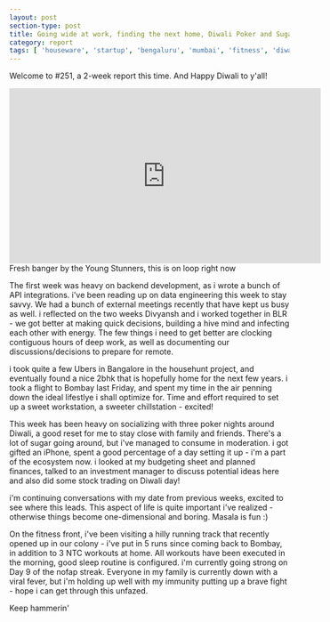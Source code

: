 ```yaml
---
layout: post
section-type: post
title: Going wide at work, finding the next home, Diwali Poker and Sugar! | Report 251
category: report
tags: [ 'houseware', 'startup', 'bengaluru', 'mumbai', 'fitness', 'diwali' ]
---
```


Welcome to #251, a 2-week report this time. And Happy Diwali to y'all!

<iframe width="560" height="315" src="https://www.youtube.com/embed/lCDHMNuwVXc" title="YouTube video player" frameborder="0" allow="accelerometer; autoplay; clipboard-write; encrypted-media; gyroscope; picture-in-picture" allowfullscreen></iframe>
Fresh banger by the Young Stunners, this is on loop right now

The first week was heavy on backend development, as i wrote a bunch of API integrations. i've been reading up on data engineering this week to stay savvy. We had a bunch of external meetings recently that have kept us busy as well. i reflected on the two weeks Divyansh and i worked together in BLR - we got better at making quick decisions, building a hive mind and infecting each other with energy. The few things i need to get better are clocking contiguous hours of deep work, as well as documenting our discussions/decisions to prepare for remote.

i took quite a few Ubers in Bangalore in the househunt project, and eventually found a nice 2bhk that is hopefully home for the next few years. i took a flight to Bombay last Friday, and spent my time in the air penning down the ideal lifestlye i shall optimize for. Time and effort required to set up a sweet workstation, a sweeter chillstation - excited!

This week has been heavy on socializing with three poker nights around Diwali, a good reset for me to stay close with family and friends. There's a lot of sugar going around, but i've managed to consume in moderation. i got gifted an iPhone, spent a good percentage of a day setting it up - i'm a part of the ecosystem now. i looked at my budgeting sheet and planned finances, talked to an investment manager to discuss potential ideas here and also did some stock trading on Diwali day!

i'm continuing conversations with my date from previous weeks, excited to see where this leads. This aspect of life is quite important i've realized - otherwise things become one-dimensional and boring. Masala is fun :)

On the fitness front, i've been visiting a hilly running track that recently opened up in our colony - i've put in 5 runs since coming back to Bombay, in addition to 3 NTC workouts at home. All workouts have been executed in the morning, good sleep routine is configured. i'm currently going strong on Day 9 of the nofap streak. Everyone in my family is currently down with a viral fever, but i'm holding up well with my immunity putting up a brave fight - hope i can get through this unfazed. 

Keep hammerin'